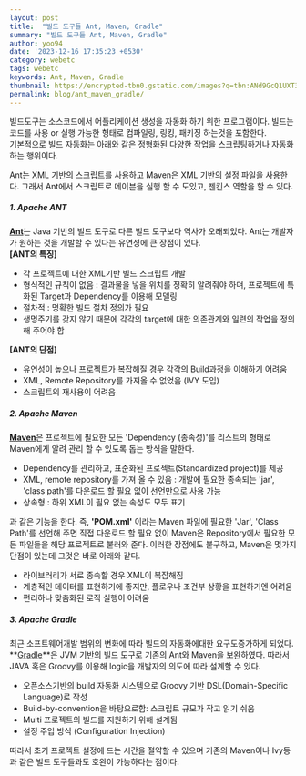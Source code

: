 ```yaml
---
layout: post
title:  "빌드 도구들 Ant, Maven, Gradle"
summary: "빌드 도구들 Ant, Maven, Gradle"
author: yoo94
date: '2023-12-16 17:35:23 +0530'
category: webetc
tags: webetc
keywords: Ant, Maven, Gradle
thumbnail: https://encrypted-tbn0.gstatic.com/images?q=tbn:ANd9GcQ1UXT3Ous2UpkMSNSv6b20E5pnwqT2VvQ8aA&s
permalink: blog/ant_maven_gradle/
---
```

빌드도구는 소스코드에서 어플리케이션 생성을 자동화 하기 위한 프로그램이다. 빌드는 코드를 사용 or 실행 가능한 형태로 컴파일링, 링킹, 패키징 하는것을 포함한다.  
기본적으로 빌드 자동화는 아래와 같은 정형화된 다양한 작업을 스크립팅하거나 자동화 하는 행위이다.

Ant는 XML 기반의 스크립트를 사용하고 Maven은 XML 기반의 설정 파일을 사용한다.
그래서 Ant에서 스크립트로 메이븐을 실행 할 수 도있고, 젠킨스 역할을 할 수 있다.
##### 1. Apache ANT

[**Ant**](http://ant.apache.org/)는 Java 기반의 빌드 도구로 다른 빌드 도구보다 역사가 오래되었다. Ant는 개발자가 원하는 것을 개발할 수 있다는 유연성에 큰 장점이 있다.   
**[ANT의 특징]**

- 각 프로젝트에 대한 XML기반 빌드 스크립트 개발
- 형식적인 규칙이 없음 : 결과물을 넣을 위치를 정확히 알려줘야 하며, 프로젝트에 특화된 Target과 Dependency를 이용해 모델링
- 절차적 : 명확한 빌드 절차 정의가 필요
- 생명주기를 갖지 않기 때문에 각각의 target에 대한 의존관계와 일련의 작업을 정의해 주어야 함

**[ANT의 단점]**

- 유연성이 높으나 프로젝트가 복잡해질 경우 각각의 Build과정을 이해하기 어려움
- XML, Remote Repository를 가져올 수 없었음 (IVY 도입)
- 스크립트의 재사용이 어려움

##### 2. Apache Maven

[**Maven**](https://maven.apache.org/)은 프로젝트에 필요한 모든 'Dependency (종속성)'를 리스트의 형태로 Maven에게 알려 관리 할 수 있도록 돕는 방식을 말한다. 

- Dependency를 관리하고, 표준화된 프로젝트(Standardized project)를 제공
- XML, remote repository를 가져 올 수 있음 : 개발에 필요한 종속되는 'jar', 'class path'를 다운로드 할 필요 없이 선언만으로 사용 가능
- 상속형 : 하위 XML이 필요 없는 속성도 모두 표기

과 같은 기능을 한다. 즉, **'POM.xml'** 이라는 Maven 파일에 필요한 'Jar', 'Class Path'를 선언해 주면 직접 다운로드 할 필요 없이 Maven은 Repository에서 필요한 모든 파일들을 해당 프로젝트로 불러와 준다. 이러한 장점에도 불구하고, Maven은 몇가지 단점이 있는데 그것은 바로 아래와 같다.

- 라이브러리가 서로 종속할 경우 XML이 복잡해짐
- 계층적인 데이터를 표현하기에 좋지만, 플로우나 조건부 상황을 표현하기엔 어려움
- 편리하나 맞춤화된 로직 실행이 어려움

##### 3. Apache Gradle

최근 소프트웨어개발 범위의 변화에 따라 빌드의 자동화에대한 요구도증가하게 되었다. **[Gradle](https://gradle.org/)**은 JVM 기반의 빌드 도구로 기존의 Ant와 Maven을 보완하였다. 따라서 JAVA 혹은 Groovy를 이용해 logic을 개발자의 의도에 따라 설계할 수 있다.

- 오픈소스기반의 build 자동화 시스템으로 Groovy 기반 DSL(Domain-Specific Language)로 작성
- Build-by-convention을 바탕으로함: 스크립트 규모가 작고 읽기 쉬움
- Multi 프로젝트의 빌드를 지원하기 위해 설계됨 
- 설정 주입 방식 (Configuration Injection)

따라서 초기 프로젝트 설정에 드는 시간을 절약할 수 있으며 기존의 Maven이나 Ivy등과 같은 빌드 도구들과도 호완이 가능하다는 점이다.  
